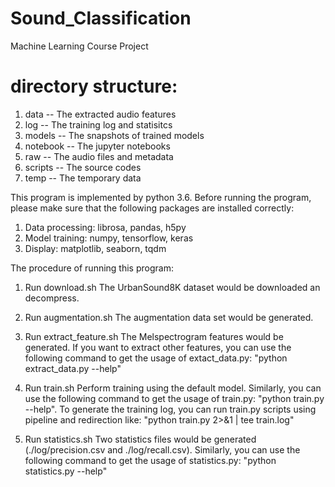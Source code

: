 # Sound_Classification
Machine Learning Course Project

# directory structure:
1) data     -- The extracted audio features
2) log      -- The training log and statisitcs
3) models   -- The snapshots of trained models
4) notebook -- The jupyter notebooks
5) raw      -- The audio files and metadata
6) scripts  -- The source codes
7) temp     -- The temporary data

This program is implemented by python 3.6. Before running the program, please make sure that the following packages are installed correctly:
1) Data processing: librosa, pandas, h5py
2) Model training: numpy, tensorflow, keras
3) Display: matplotlib, seaborn, tqdm

The procedure of running this program:
1) Run download.sh
    The UrbanSound8K dataset would be downloaded an decompress.

2) Run augmentation.sh
    The augmentation data set would be generated.

3) Run extract_feature.sh
    The Melspectrogram features would be generated. If you want to extract other features, you can use the following command to get the usage of extact_data.py: "python extract_data.py --help"

4) Run train.sh
    Perform training using the default model. Similarly, you can use the following command to get the usage of train.py: "python train.py --help". To generate the training log, you can run train.py scripts using pipeline and redirection like: "python train.py 2>&1 | tee train.log"


5) Run statistics.sh
    Two statistics files would be generated (./log/precision.csv and ./log/recall.csv). Similarly, you can use the following command to get the usage of statistics.py: "python statistics.py --help"
